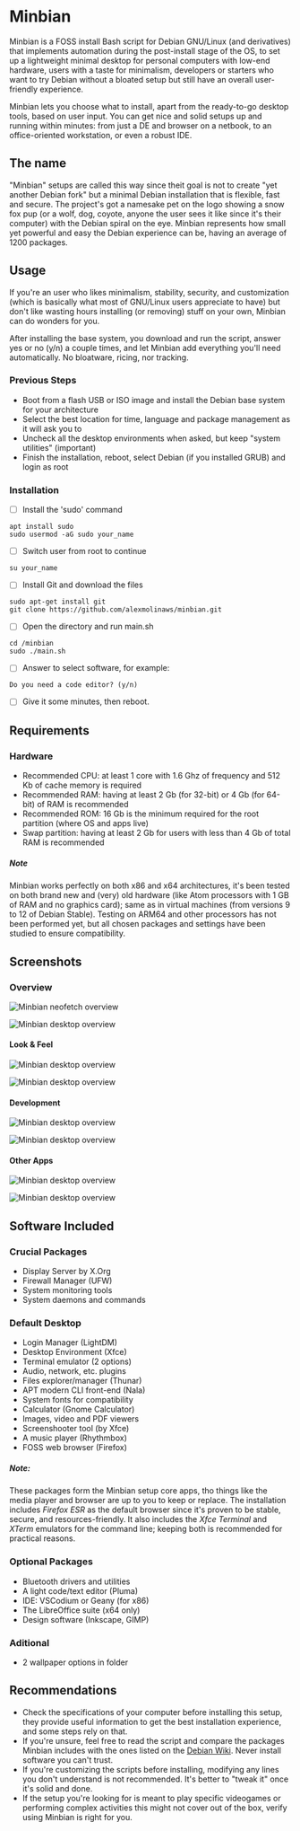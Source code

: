 # Minbian

Minbian is a FOSS install Bash script for Debian GNU/Linux (and derivatives) that implements automation during the post-install stage of the OS, to set up a lightweight minimal desktop for personal computers with low-end hardware, users with a taste for minimalism, developers or starters who want to try Debian without a bloated setup but still have an overall user-friendly experience.

Minbian lets you choose what to install, apart from the ready-to-go desktop tools, based on user input. You can get nice and solid setups up and running within minutes: from just a DE and browser on a netbook, to an office-oriented workstation, or even a robust IDE.

## The name

"Minbian" setups are called this way since theit goal is not to create "yet another Debian fork" but a minimal Debian installation that is flexible, fast and secure. The project's got a namesake pet on the logo showing a snow fox pup (or a wolf, dog, coyote, anyone the user sees it like since it's their computer) with the Debian spiral on the eye. Minbian represents how small yet powerful and easy the Debian experience can be, having an average of 1200 packages.

## Usage

If you're an user who likes minimalism, stability, security, and customization (which is basically what most of GNU/Linux users appreciate to have) but don't like wasting hours installing (or removing) stuff on your own, Minbian can do wonders for you.

After installing the base system, you download and run the script, answer yes or no (y/n) a couple times, and let Minbian add everything you'll need automatically. No bloatware, ricing, nor tracking.

### Previous Steps

- Boot from a flash USB or ISO image and install the Debian base system for your architecture
- Select the best location for time, language and package management as it will ask you to
- Uncheck all the desktop environments when asked, but keep "system utilities" (important)
- Finish the installation, reboot, select Debian (if you installed GRUB) and login as root

### Installation

- [ ] Install the 'sudo' command

```
apt install sudo
sudo usermod -aG sudo your_name
```

- [ ] Switch user from root to continue

```
su your_name
```

- [ ] Install Git and download the files

```
sudo apt-get install git
git clone https://github.com/alexmolinaws/minbian.git
```

- [ ] Open the directory and run main.sh

```
cd /minbian
sudo ./main.sh
```

- [ ] Answer to select software, for example:

```
Do you need a code editor? (y/n)
```

- [ ] Give it some minutes, then reboot.

## Requirements

### Hardware

- Recommended CPU: at least 1 core with 1.6 Ghz of frequency and 512 Kb of cache memory is required
- Recommended RAM: having at least 2 Gb (for 32-bit) or 4 Gb (for 64-bit) of RAM is recommended
- Recommended ROM: 16 Gb is the minimum required for the root partition (where OS and apps live)
- Swap partition: having at least 2 Gb for users with less than 4 Gb of total RAM is recommended

##### Note

Minbian works perfectly on both x86 and x64 architectures, it's been tested on both brand new and (very) old hardware (like Atom processors with 1 GB of RAM and no graphics card); same as in virtual machines (from versions 9 to 12 of Debian Stable). Testing on ARM64 and other processors has not been performed yet, but all chosen packages and settings have been studied to ensure compatibility.

## Screenshots

### Overview

![Minbian neofetch overview](./screenshots/overview-1.png)

![Minbian desktop overview](./screenshots/overview-2.png)

#### Look & Feel

![Minbian desktop overview](./screenshots/look-feel-1.png)

![Minbian desktop overview](./screenshots/look-feel-4.png)

#### Development

![Minbian desktop overview](./screenshots/development-1.png)

![Minbian desktop overview](./screenshots/development-2.png)

#### Other Apps

![Minbian desktop overview](./screenshots/other-apps-1.png)

![Minbian desktop overview](./screenshots/other-apps-2.png)

## Software Included

### Crucial Packages

- Display Server by X.Org
- Firewall Manager (UFW)
- System monitoring tools
- System daemons and commands

### Default Desktop

- Login Manager (LightDM)
- Desktop Environment (Xfce)
- Terminal emulator (2 options)
- Audio, network, etc. plugins
- Files explorer/manager (Thunar)
- APT modern CLI front-end (Nala)
- System fonts for compatibility
- Calculator (Gnome Calculator)
- Images, video and PDF viewers
- Screenshooter tool (by Xfce)
- A music player (Rhythmbox)
- FOSS web browser (Firefox)

##### Note:

These packages form the Minbian setup core apps, tho things like the media player and browser are up to you to keep or replace. The installation includes *Firefox ESR* as the default browser since it's proven to be stable, secure, and resources-friendly. It also includes the *Xfce Terminal* and *XTerm* emulators for the command line; keeping both is recommended for practical reasons.

### Optional Packages

- Bluetooth drivers and utilities
- A light code/text editor (Pluma)
- IDE: VSCodium or Geany (for x86)
- The LibreOffice suite (x64 only)
- Design software (Inkscape, GIMP)

### Aditional

- 2 wallpaper options in folder

## Recommendations

- Check the specifications of your computer before installing this setup, they provide useful information to get the best installation experience, and some steps rely on that.
- If you're unsure, feel free to read the script and compare the packages Minbian includes with the ones listed on the [Debian Wiki](https://www.debian.org/distrib/packages). Never install software you can't trust.
- If you're customizing the scripts before installing, modifying any lines you don't understand is not recommended. It's better to "tweak it" once it's solid and done.
- If the setup you're looking for is meant to play specific videogames or performing complex activities this might not cover out of the box, verify using Minbian is right for you.
